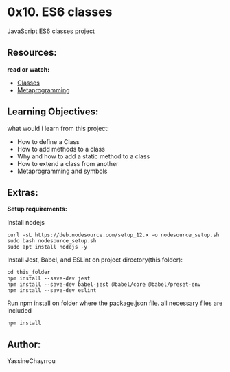 # 0x10. ES6 classes

JavaScript ES6 classes project

## Resources:

**read or watch:**
- <a href="https://developer.mozilla.org/en-US/docs/Web/JavaScript/Reference/Classes" target="_blank">Classes</a>
- <a href="https://www.keithcirkel.co.uk/metaprogramming-in-es6-symbols/#symbolspecies" target="_blank">Metaprogramming</a>

## Learning Objectives:

what would i learn from this project:
- How to define a Class
- How to add methods to a class
- Why and how to add a static method to a class
- How to extend a class from another
- Metaprogramming and symbols

## Extras:

**Setup requirements:**

Install nodejs
```
curl -sL https://deb.nodesource.com/setup_12.x -o nodesource_setup.sh
sudo bash nodesource_setup.sh
sudo apt install nodejs -y
```
Install Jest, Babel, and ESLint on project directory(this folder):
```
cd this_folder
npm install --save-dev jest
npm install --save-dev babel-jest @babel/core @babel/preset-env
npm install --save-dev eslint
```

Run npm install on folder where the package.json file.
all necessary files are included
```
npm install
```

## Author:

YassineChayrrou
